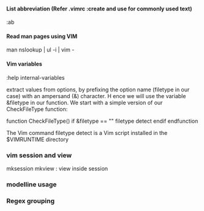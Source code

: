 #### List abbreviation (Refer .vimrc :create and use for commonly used text)
:ab 

#### Read man pages using VIM
man nslookup |  ul -i | vim -

#### Vim variables
:help internal-variables

extract values from options, by prefixing the option name (filetype in our case) 
with an ampersand (&) character. H
ence we will use the variable &filetype in our function.
We start with a simple version of our CheckFileType function:

function CheckFileType() 
if &filetype == ""
  filetype detect 
endif
endfunction

The Vim command filetype detect is a Vim script installed in the $VIMRUNTIME directory

### vim session and view
mksession
mkview : view inside session

### modelline usage

### Regex grouping
